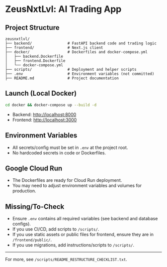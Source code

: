# ZeusNxtLvl: AI Trading App

## Project Structure

```text
zeusnxtlvl/
├── backend/                # FastAPI backend code and trading logic
├── frontend/               # Next.js client
├── docker/                 # Dockerfiles and docker-compose.yml
│   ├── backend.Dockerfile
│   ├── frontend.Dockerfile
│   └── docker-compose.yml
├── scripts/                # Deployment and helper scripts
├── .env                    # Environment variables (not committed)
├── README.md               # Project documentation
```

## Launch (Local Docker)

```bash
cd docker && docker-compose up --build -d
```

- Backend: <http://localhost:8000>
- Frontend: <http://localhost:3000>

## Environment Variables

- All secrets/config must be set in `.env` at the project root.
- No hardcoded secrets in code or Dockerfiles.

## Google Cloud Run

- The Dockerfiles are ready for Cloud Run deployment.
- You may need to adjust environment variables and volumes for production.

## Missing/To-Check

- Ensure `.env` contains all required variables (see backend and database configs).
- If you use CI/CD, add scripts to `/scripts/`.
- If you use static assets or public files for frontend, ensure they are in `/frontend/public/`.
- If you use migrations, add instructions/scripts to `/scripts/`.

---
For more, see `/scripts/README_RESTRUCTURE_CHECKLIST.txt`.


